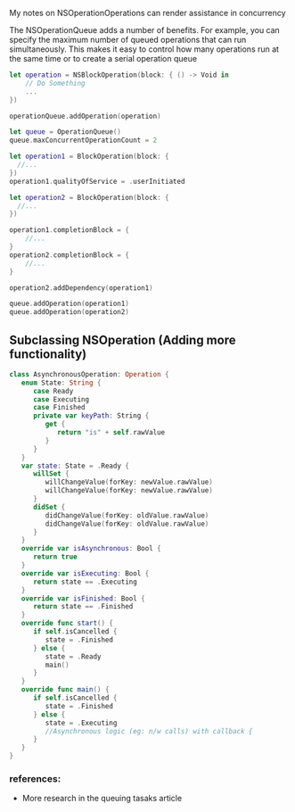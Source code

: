 My notes on NSOperation<!--more-->Operations can render assistance in concurrency

The NSOperationQueue adds a number of benefits. For example, you can specify the maximum number of queued operations that can run simultaneously. This makes it easy to control how many operations run at the same time or to create a serial operation queue

```swift
let operation = NSBlockOperation(block: { () -> Void in
    // Do Something
    ...
})

operationQueue.addOperation(operation)
```


```swift
let queue = OperationQueue()
queue.maxConcurrentOperationCount = 2

let operation1 = BlockOperation(block: {
  //...
})
operation1.qualityOfService = .userInitiated

let operation2 = BlockOperation(block: {
  //...
})

operation1.completionBlock = {
    //...
}
operation2.completionBlock = {
    //...
}

operation2.addDependency(operation1)

queue.addOperation(operation1)
queue.addOperation(operation2)

```

## Subclassing NSOperation (Adding more functionality)

```swift
class AsynchronousOperation: Operation {
   enum State: String {
      case Ready
      case Executing
      case Finished
      private var keyPath: String {
         get {
            return "is" + self.rawValue
         }
      }
   }
   var state: State = .Ready {
      willSet {
         willChangeValue(forKey: newValue.rawValue)
         willChangeValue(forKey: newValue.rawValue)
      }
      didSet {
         didChangeValue(forKey: oldValue.rawValue)
         didChangeValue(forKey: oldValue.rawValue)
      }
   }
   override var isAsynchronous: Bool {
      return true
   }
   override var isExecuting: Bool {
      return state == .Executing
   }
   override var isFinished: Bool {
      return state == .Finished
   }
   override func start() {
      if self.isCancelled {
         state = .Finished
      } else {
         state = .Ready
         main()
      }
   }
   override func main() {
      if self.isCancelled {
         state = .Finished
      } else {
         state = .Executing
         //Asynchronous logic (eg: n/w calls) with callback {
      }
   }
}
```

### references:
- More research in the queuing tasaks article
